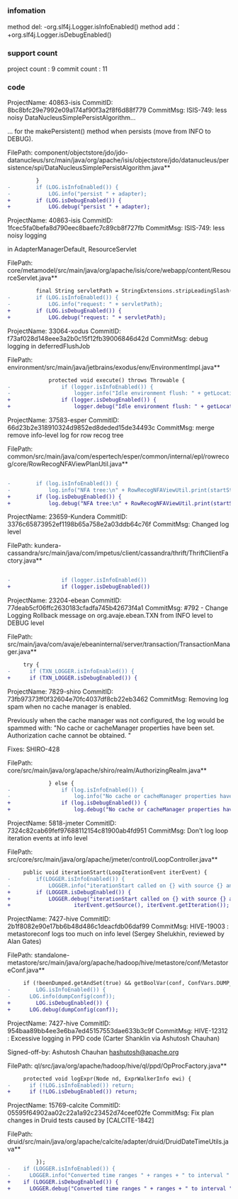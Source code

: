 ###  infomation 
method del:
-org.slf4j.Logger.isInfoEnabled()
method add：
+org.slf4j.Logger.isDebugEnabled()
###  support count
project count : 9
commit count : 11
###  code
ProjectName: 40863-isis
CommitID: 8bc8bfc29e7992e09a174af90f3a2f8f6d88f779
CommitMsg: ISIS-749: less noisy DataNucleusSimplePersistAlgorithm...

... for the makePersistent() method when persists (move from INFO to DEBUG).

FilePath: component/objectstore/jdo/jdo-datanucleus/src/main/java/org/apache/isis/objectstore/jdo/datanucleus/persistence/spi/DataNucleusSimplePersistAlgorithm.java**
```diff
         }
-        if (LOG.isInfoEnabled()) {
-            LOG.info("persist " + adapter);
+        if (LOG.isDebugEnabled()) {
+            LOG.debug("persist " + adapter);
```
ProjectName: 40863-isis
CommitID: 1fcec5fa0befa8d790eec8baefc7c89cb8f727fb
CommitMsg: ISIS-749: less noisy logging

in AdapterManagerDefault, ResourceServlet

FilePath: core/metamodel/src/main/java/org/apache/isis/core/webapp/content/ResourceServlet.java**
```diff
         final String servletPath = StringExtensions.stripLeadingSlash(request.getServletPath());
-        if (LOG.isInfoEnabled()) {
-            LOG.info("request: " + servletPath);
+        if (LOG.isDebugEnabled()) {
+            LOG.debug("request: " + servletPath);
```
ProjectName: 33064-xodus
CommitID: f73af028d148eee3a2b0c15f12fb39006846d42d
CommitMsg: debug logging in deferredFlushJob

FilePath: environment/src/main/java/jetbrains/exodus/env/EnvironmentImpl.java**
```diff
             protected void execute() throws Throwable {
-                if (logger.isInfoEnabled()) {
-                    logger.info("Idle environment flush: " + getLocation());
+                if (logger.isDebugEnabled()) {
+                    logger.debug("Idle environment flush: " + getLocation());
```
ProjectName: 37583-esper
CommitID: 66d23b2e318910324d9852ed8deded15de34493c
CommitMsg: merge remove info-level log for row recog tree

FilePath: common/src/main/java/com/espertech/esper/common/internal/epl/rowrecog/core/RowRecogNFAViewPlanUtil.java**
```diff
 
-        if (log.isInfoEnabled()) {
-            log.info("NFA tree:\n" + RowRecogNFAViewUtil.print(startStates));
+        if (log.isDebugEnabled()) {
+            log.debug("NFA tree:\n" + RowRecogNFAViewUtil.print(startStates));
```
ProjectName: 23659-Kundera
CommitID: 3376c65873952ef1198b65a758e2a03ddb64c76f
CommitMsg: Changed log level

FilePath: kundera-cassandra/src/main/java/com/impetus/client/cassandra/thrift/ThriftClientFactory.java**
```diff
 
-                if (logger.isInfoEnabled())
+                if (logger.isDebugEnabled())
```
ProjectName: 23204-ebean
CommitID: 77deab5cf06ffc2630183cfadfa745b42673f4a1
CommitMsg: #792 - Change Logging Rollback message on org.avaje.ebean.TXN from INFO level to DEBUG level

FilePath: src/main/java/com/avaje/ebeaninternal/server/transaction/TransactionManager.java**
```diff
     try {
-      if (TXN_LOGGER.isInfoEnabled()) {
+      if (TXN_LOGGER.isDebugEnabled()) {
```
ProjectName: 7829-shiro
CommitID: 73fb97373ff0f32604e70fc4037df8cb22eb3462
CommitMsg: Removing log spam when no cache manager is enabled.

Previously when the cache manager was not configured, the log would be spammed with:
"No cache or cacheManager properties have been set.  Authorization cache cannot be obtained. "

Fixes: SHIRO-428

FilePath: core/src/main/java/org/apache/shiro/realm/AuthorizingRealm.java**
```diff
             } else {
-                if (log.isInfoEnabled()) {
-                    log.info("No cache or cacheManager properties have been set.  Authorization cache cannot " +
+                if (log.isDebugEnabled()) {
+                    log.debug("No cache or cacheManager properties have been set.  Authorization cache cannot " +
```
ProjectName: 5818-jmeter
CommitID: 7324c82cab69fef97688112154c81900ab4fd951
CommitMsg: Don't log loop iteration events at info level

FilePath: src/core/src/main/java/org/apache/jmeter/control/LoopController.java**
```diff
     public void iterationStart(LoopIterationEvent iterEvent) {
-        if(LOGGER.isInfoEnabled()) {
-            LOGGER.info("iterationStart called on {} with source {} and iteration {}", getName(), iterEvent.getSource(), iterEvent.getIteration());
+        if (LOGGER.isDebugEnabled()) {
+            LOGGER.debug("iterationStart called on {} with source {} and iteration {}", getName(),
+                    iterEvent.getSource(), iterEvent.getIteration());
```
ProjectName: 7427-hive
CommitID: 2b1f8082e90e17bb6b48d486c1deacfdb06daf99
CommitMsg: HIVE-19003 : metastoreconf logs too much on info level (Sergey Shelukhin, reviewed by Alan Gates)

FilePath: standalone-metastore/src/main/java/org/apache/hadoop/hive/metastore/conf/MetastoreConf.java**
```diff
     if (!beenDumped.getAndSet(true) && getBoolVar(conf, ConfVars.DUMP_CONFIG_ON_CREATION) &&
-        LOG.isInfoEnabled()) {
-      LOG.info(dumpConfig(conf));
+        LOG.isDebugEnabled()) {
+      LOG.debug(dumpConfig(conf));
```
ProjectName: 7427-hive
CommitID: 954baa89bb4ee3e6ba7ed45157553dae633b3c9f
CommitMsg: HIVE-12312 : Excessive logging in PPD code (Carter Shanklin via Ashutosh Chauhan)

Signed-off-by: Ashutosh Chauhan <hashutosh@apache.org>

FilePath: ql/src/java/org/apache/hadoop/hive/ql/ppd/OpProcFactory.java**
```diff
     protected void logExpr(Node nd, ExprWalkerInfo ewi) {
-      if (!LOG.isInfoEnabled()) return;
+      if (!LOG.isDebugEnabled()) return;
```
ProjectName: 15769-calcite
CommitID: 05595f64902aa02c22a1a92c23452d74ceef02fe
CommitMsg: Fix plan changes in Druid tests caused by [CALCITE-1842]

FilePath: druid/src/main/java/org/apache/calcite/adapter/druid/DruidDateTimeUtils.java**
```diff
         });
-    if (LOGGER.isInfoEnabled()) {
-      LOGGER.info("Converted time ranges " + ranges + " to interval " + intervals);
+    if (LOGGER.isDebugEnabled()) {
+      LOGGER.debug("Converted time ranges " + ranges + " to interval " + intervals);
```
